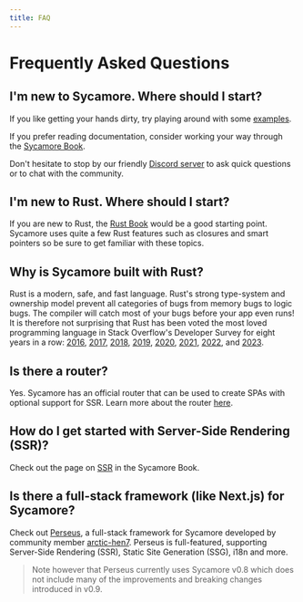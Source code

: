 ```yaml
---
title: FAQ
---
```


# Frequently Asked Questions

## I'm new to Sycamore. Where should I start?

If you like getting your hands dirty, try playing around with some
[examples](https://github.com/sycamore-rs/sycamore/tree/main/examples).

If you prefer reading documentation, consider working your way through the
[Sycamore Book](/book/introduction).

Don't hesitate to stop by our friendly
[Discord server](https://discord.gg/vDwFUmm6mU) to ask quick questions or to
chat with the community.

## I'm new to Rust. Where should I start?

If you are new to Rust, the [Rust Book](https://doc.rust-lang.org/book/) would
be a good starting point. Sycamore uses quite a few Rust features such as
closures and smart pointers so be sure to get familiar with these topics.

## Why is Sycamore built with Rust?

Rust is a modern, safe, and fast language. Rust's strong type-system and
ownership model prevent all categories of bugs from memory bugs to logic bugs.
The compiler will catch most of your bugs before your app even runs! It is
therefore not surprising that Rust has been voted the most loved programming
language in Stack Overflow's Developer Survey for eight years in a row:
[2016](https://insights.stackoverflow.com/survey/2016#technology-most-loved-dreaded-and-wanted),
[2017](https://insights.stackoverflow.com/survey/2017#most-loved-dreaded-and-wanted),
[2018](https://insights.stackoverflow.com/survey/2018#technology-_-most-loved-dreaded-and-wanted-languages),
[2019](https://insights.stackoverflow.com/survey/2019#technology-_-most-loved-dreaded-and-wanted-languages),
[2020](https://insights.stackoverflow.com/survey/2020#most-loved-dreaded-and-wanted),
[2021](https://insights.stackoverflow.com/survey/2021/#technology-most-loved-dreaded-and-wanted),
[2022](https://survey.stackoverflow.co/2022/#section-most-loved-dreaded-and-wanted-programming-scripting-and-markup-languages),
and
[2023](https://survey.stackoverflow.co/2023/#section-admired-and-desired-programming-scripting-and-markup-languages).

## Is there a router?

Yes. Sycamore has an official router that can be used to create SPAs with
optional support for SSR. Learn more about the router
[here](../advanced/routing).

## How do I get started with Server-Side Rendering (SSR)?

Check out the page on [SSR](../advanced/ssr) in the Sycamore Book.

## Is there a full-stack framework (like Next.js) for Sycamore?

Check out [Perseus](https://github.com/arctic-hen7/perseus), a full-stack
framework for Sycamore developed by community member
[arctic-hen7](https://github.com/arctic-hen7). Perseus is full-featured,
supporting Server-Side Rendering (SSR), Static Site Generation (SSG), i18n and
more.

> Note however that Perseus currently uses Sycamore v0.8 which does not include
> many of the improvements and breaking changes introduced in v0.9.
